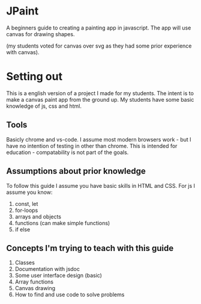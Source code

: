 # JPaint
A beginners guide to creating a painting app in javascript.
The app will use canvas for drawing shapes.

(my students voted for canvas over svg as they had some prior experience with canvas).


# Setting out
This is a english version of a project I made for my students. 
The intent is to make a canvas paint app from the ground up.
My students have some basic knowledge of js, css and html.

## Tools
Basicly chrome and vs-code. I assume most modern browsers work - but I have no intention of testing in other than chrome.
This is intended for education - compatability is not part of the goals.

## Assumptions about prior knowledge
To follow this guide I assume you have basic skills in HTML and CSS.
For js I assume you know:

1. const, let
1. for-loops
1. arrays and objects
1. functions (can make simple functions)
1. if else

## Concepts I'm trying to teach with this guide

1. Classes
1. Documentation with jsdoc
1. Some user interface design (basic)
1. Array functions
1. Canvas drawing
1. How to find and use code to solve problems
